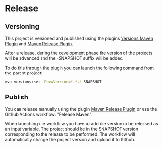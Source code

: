 # Release

## Versioning

This project is versioned and published using the plugins [Versions Maven Plugin](https://www.mojohaus.org/versions-maven-plugin/index.html) and [Maven Release Plugin](https://maven.apache.org/maven-release/maven-release-plugin/).

After a release, during the development phase the version of the  projects will be advanced and the -SNAPSHOT suffix will be added.

To do this through the plugin you can launch the following command from the parent project:

```bash
mvn versions:set -DnewVersion=*.*.*-SNAPSHOT
```

## Publish

You can release manually using the plugin [Maven Release Plugin](https://maven.apache.org/maven-release/maven-release-plugin/) or use the Github Actions workflow: "Release Maven".

When launching the workflow you have to add the version to be released as an input variable. The project should be in the SNAPSHOT version corresponding to the release to be performed. The workflow will automatically change the project version and upload it to Github.